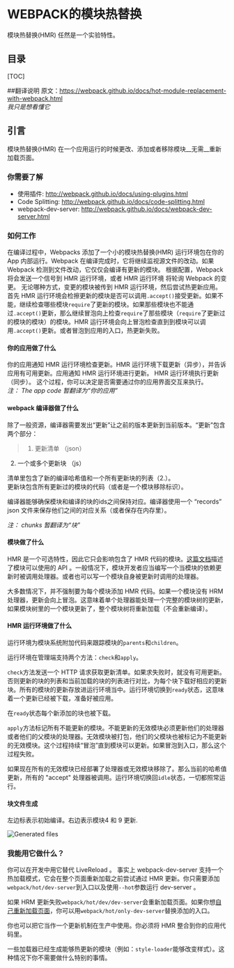 # WEBPACK的模块热替换
模块热替换(HMR) 任然是一个实验特性。  

## 目录
[TOC]

##翻译说明
原文：<https://webpack.github.io/docs/hot-module-replacement-with-webpack.html>  
_我只是想看懂它_

## 引言
模块热替换(HMR) 在一个应用运行的时候更改、添加或者移除模块__无需__重新加载页面。

### 你需要了解
- 使用插件: <http://webpack.github.io/docs/using-plugins.html>
- Code Splitting: <http://webpack.github.io/docs/code-splitting.html>
- webpack-dev-server: <http://webpack.github.io/docs/webpack-dev-server.html>

### 如何工作
在编译过程中，Webpacks 添加了一个小的模块热替换(HMR) 运行环境包在你的 App 内部运行。Webpack 在编译完成时，它将继续监视源文件的改动。如果 Webpack 检测到文件改动，它仅仅会编译有更新的模块。 根据配置，Webpack 将会发送一个信号到 HMR 运行环境，或者 HMR 运行环境 将轮询 Webpack 的变更。 无论哪种方式，变更的模块被传到 HMR 运行环境，然后尝试热更新应用。首先 HMR 运行环境会检擦更新的模块是否可以调用`.accept()`接受更新。如果不能，继续检查哪些模块`require`了更新的模块。如果那些模块也不能通过`.accept()`更新，那么继续冒泡向上检查`require`了那些模块（`require`了更新过的模块的模块）的模块。HMR 运行环境会向上冒泡检查直到到模块可以调用`.accept()`更新。或者冒泡到应用的入口，热更新失败。

#### 你的应用做了什么
你的应用通知 HMR 运行环境检查更新。HMR 运行环境下载更新（异步），并告诉应用有可用更新。应用通知 HMR 运行环境进行更新。 HMR 运行环境执行更新（同步）。 这个过程，你可以决定是否需要通过你的应用界面交互来执行。  
_注： The app code 暂翻译为“你的应用”_

#### webpack 编译器做了什么
除了一般资源，编译器需要发出“更新”让之前的版本更新到当前版本。“更新”包含两个部分：  
>1. 更新清单 （json）  
2. 一个或多个更新块 （js）    

清单里包含了新的编译哈希值和一个所有更新块的列表（2.）。  
更新块包含所有更新过的模块的代码（或者是一个模块移除标识）。  

编译器能够确保模块和编译的块的ids之间保持对应。编译器使用一个 “records” json 文件来保存他们之间的对应关系（或者保存在内存里）。

_注： chunks 暂翻译为“块”_

#### 模块做了什么  
HMR 是一个可选特性，因此它只会影响包含了 HMR 代码的模块。[这篇文档](https://webpack.github.io/docs/)描述了模块可以使用的 API 。一般情况下，模块开发者应当编写一个当模块的依赖更新时被调用处理器。或者也可以写一个模块自身被更新时调用的处理器。  

大多数情况下，并不强制要为每个模块添加 HMR 代码。如果一个模块没有 HRM 处理器，更新会向上冒泡。这意味着单个处理器能处理一个完整的模块树的更新，如果模块树里的一个模块更新了，整个模块树将重新加载（不会重新编译）。  

#### HMR 运行环境做了什么
运行环境为模块系统附加代码来跟踪模块的`parents`和`children`。  

运行环境在管理端支持两个方法：`check`和`apply`。

`check`方法发送一个 HTTP 请求获取更新清单。如果求失败时，就没有可用更新。否则更新的块的列表和当前加载的块的列表进行对比，为每个块下载好相应的更新块。所有的模块的更新存放进运行环境当中。运行环境切换到`ready`状态，这意味着一个更新已经被下载，准备好被应用。

在`ready`状态每个新添加的块也被下载。

`apply`方法标记所有不能更新的模块。不能更新的无效模块必须更新他们的处理器或者他们的父模块的处理器。无效模块被打包，他们的父模块也被标记为不能更新的无效模块。这个过程持续“冒泡”直到模块可以更新。如果冒泡到入口，那么这个过程失败。  

如果现在所有的无效模块已经部署了处理器或无效模块移除了。那么当前的哈希值更新，所有的 "accept" 处理器被调用。运行环境切换回`idle`状态，一切都照常运行。  

#### 块文件生成

左边标表示初始编译。右边表示模块4 和 9 更新.

![Generated files](http://webpack.github.io/assets/HMR.svg)

### 我能用它做什么？
你可以在开发中用它替代 LiveReload 。 事实上 webpack-dev-server 支持一个热加载模式，它会在整个页面重新加载之前尝试通过 HMR 更新。你只需要添加`webpack/hot/dev-server`到入口以及使用`--hot`参数运行 dev-server 。 

如果 HRM 更新失败`webpack/hot/dev/dev-server`会重新加载页面。如果你想[自己重新加载页面](https://github.com/webpack/webpack/issues/418)，你可以用`webpack/hot/only-dev-server`替换添加的入口。

你也可以把它当作一个更新机制在生产中使用。你必须将 HMR 整合到你的应用代码里。

一些加载器已经生成能够热更新的模块（例如：`style-loader`能够改变样式）。这种情况下你不需要做什么特别的事情。
